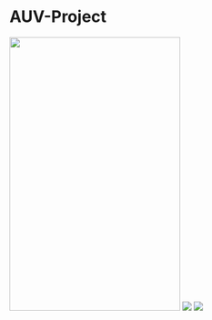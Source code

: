 # AUV-Project

<img src="https://github.com/trns1997/AUV-Project/blob/master/color_spaces.png" width="300" height="480"/>
<img src="https://github.com/trns1997/AUV-Project/blob/master/detect_color.gif"/>
<img src="https://github.com/trns1997/AUV-Project/blob/master/optimizing.gif"/>

